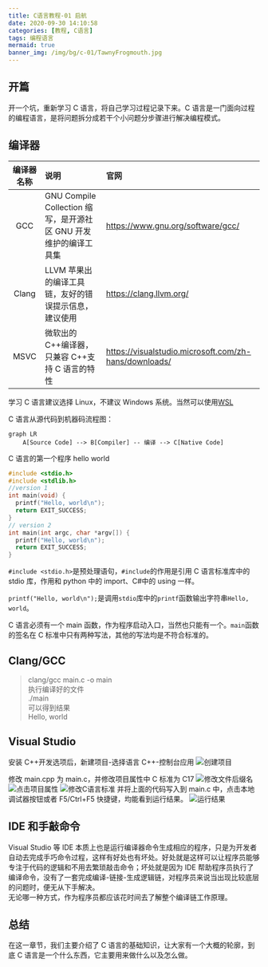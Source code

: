 ```yaml
---
title: C语言教程-01 启航
date: 2020-09-30 14:10:58
categories: [教程, C语言]
tags: 编程语言
mermaid: true
banner_img: /img/bg/c-01/TawnyFrogmouth.jpg
---
```


## 开篇

开一个坑，重新学习 C 语言，将自己学习过程记录下来。C 语言是一门面向过程的编程语言，是将问题拆分成若干个小问题分步骤进行解决编程模式。

## 编译器

| 编译器名称 | 说明                                                             | 官网                                                  |
| :--------: | :--------------------------------------------------------------- | :---------------------------------------------------- |
|    GCC     | GNU Compile Collection 缩写，是开源社区 GNU 开发维护的编译工具集 | https://www.gnu.org/software/gcc/                     |
|   Clang    | LLVM 苹果出的编译工具链，友好的错误提示信息，建议使用            | https://clang.llvm.org/                               |
|    MSVC    | 微软出的 C\++编译器，只兼容 C\++支持 C 语言的特性                | https://visualstudio.microsoft.com/zh-hans/downloads/ |

学习 C 语言建议选择 Linux，不建议 Windows 系统。当然可以使用[WSL](https://docs.microsoft.com/zh-cn/windows/wsl/install-win10)

C 语言从源代码到机器码流程图：

```mermaid
graph LR
    A[Source Code] --> B[Compiler] -- 编译 --> C[Native Code]
```

C 语言的第一个程序 hello world

```c
#include <stdio.h>
#include <stdlib.h>
//version 1
int main(void) {
  printf("Hello, world\n");
  return EXIT_SUCCESS;
}
// version 2
int main(int argc, char *argv[]) {
  printf("Hello, world\n");
  return EXIT_SUCCESS;
}
```

`#include <stdio.h>`是预处理语句，`#include`的作用是引用 C 语言标准库中的 stdio 库，作用和 python 中的 import、C#中的 using 一样。

`printf("Hello, world\n");`是调用`stdio`库中的`printf`函数输出字符串`Hello, world`。

C 语言必须有一个 main 函数，作为程序启动入口，当然也只能有一个。`main`函数的签名在 C 标准中只有两种写法，其他的写法均是不符合标准的。

## Clang/GCC

> clang/gcc main.c -o main  
> 执行编译好的文件  
> ./main  
> 可以得到结果  
> Hello, world

## Visual Studio

安装 C++开发选项后，新建项目-选择语言 C++-控制台应用
![创建项目](/img/bg/c-01/1.png)

修改 main.cpp 为 main.c，并修改项目属性中 C 标准为 C17
![修改文件后缀名](/img/bg/c-01/2.png)
![点击项目属性](/img/bg/c-01/3.png)
![修改C语言标准](/img/bg/c-01/4.png)
并将上面的代码写入到 main.c 中，点击本地调试器按钮或者 F5/Ctrl+F5 快捷键，均能看到运行结果。
![运行结果](/img/bg/c-01/5.png)

## IDE 和手敲命令

Visual Studio 等 IDE 本质上也是运行编译器命令生成相应的程序，只是为开发者自动去完成手巧命令过程，这样有好处也有坏处。好处就是这样可以让程序员能够专注于代码的逻辑和不用去繁琐敲击命令；坏处就是因为 IDE 帮助程序员执行了编译命令，没有了一套完成编译-链接-生成逻辑链，对程序员来说当出现比较底层的问题时，便无从下手解决。  
无论哪一种方式，作为程序员都应该花时间去了解整个编译链工作原理。

## 总结

在这一章节，我们主要介绍了 C 语言的基础知识，让大家有一个大概的轮廓，到底 C 语言是一个什么东西，它主要用来做什么以及怎么做。
